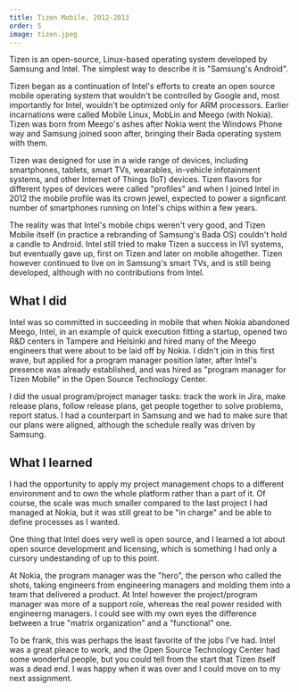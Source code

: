```yaml
---
title: Tizen Mobile, 2012-2013
order: 5
image: tizen.jpeg
---
```


Tizen is an open-source, Linux-based operating system developed by Samsung and Intel. The simplest way to describe it is "Samsung's Android". 

Tizen began as a continuation of Intel's efforts to create an open source mobile operating system that wouldn't be controlled by Google and, most importantly for Intel, wouldn't be optimized only for ARM processors. Earlier incarnations were called Mobile Linux, MobLin and Meego (with Nokia). Tizen was born from Meego's ashes after Nokia went the Windows Phone way and Samsung joined soon after, bringing their Bada operating system with them.

Tizen was designed for use in a wide range of devices, including smartphones, tablets, smart TVs, wearables, in-vehicle infotainment systems, and other Internet of Things (IoT) devices. Tizen flavors for different types of devices were called "profiles" and when I joined Intel in 2012 the mobile profile was its crown jewel, expected to power a signficant number of smartphones running on Intel's chips within a few years.

The reality was that Intel's mobile chips weren't very good, and Tizen Mobile itself (in practice a rebranding of Samsung's Bada OS) couldn't hold a candle to Android. Intel still tried to make Tizen a success in IVI systems, but eventually gave up, first on Tizen and later on mobile altogether. Tizen however continued to live on in Samsung's smart TVs, and is still being developed, although with no contributions from Intel.

## What I did

Intel was so committed in succeeding in mobile that when Nokia abandoned Meego, Intel, in an example of quick execution fitting a startup, opened two R&D centers in Tampere and Helsinki and hired many of the Meego engineers that were about to be laid off by Nokia. I didn't join in this first wave, but applied for a program manager position later, after Intel's presence was already established, and was hired as "program manager for Tizen Mobile" in the Open Source Technology Center.

I did the usual program/project manager tasks: track the work in Jira, make release plans, follow release plans, get people together to solve problems, report status. I had a counterpart in Samsung and we had to make sure that our plans were aligned, although the schedule really was driven by Samsung.

## What I learned

I had the opportunity to apply my project management chops to a different environment and to own the whole platform rather than a part of it. Of course, the scale was much smaller compared to the last project I had managed at Nokia, but it was still great to be "in charge" and be able to define processes as I wanted.

One thing that Intel does very well is open source, and I learned a lot about open source development and licensing, which is something I had only a cursory undestanding of up to this point.

At Nokia, the program manager was the "hero", the person who called the shots, taking engineers from engineering managers and molding them into a team that delivered a product. At Intel however the project/program manager was more of a support role, whereas the real power resided with engineerng managers. I could see with my own eyes the difference between a true "matrix organization" and a "functional" one.

To be frank, this was perhaps the least favorite of the jobs I've had. Intel was a great pleace to work, and the Open Source Technology Center had some wonderful people, but you could tell from the start that Tizen itself was a dead end. I was happy when it was over and I could move on to my next assignment.
